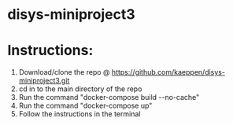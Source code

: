 # disys-miniproject3

# Instructions: 
1. Download/clone the repo @ https://github.com/kaeppen/disys-miniproject3.git
2. cd in to the main directory of the repo 
3. Run the command "docker-compose build --no-cache" 
4. Run the command "docker-compose up" 
5. Follow the instructions in the terminal 
